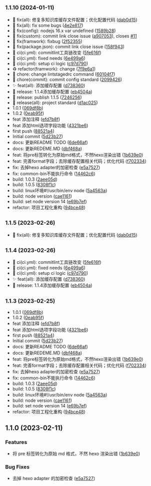 ## <small>1.1.10 (2024-01-11)</small>

* :bug: fix(all): 修复多知识库缓存文件配置；优化配置代码 ([dab0d15](https://github.com/wztlink1013/yuque-hexo-lyrics/commit/dab0d15))
* :bug: fix(all): fix some bugs ([4e2e817](https://github.com/wztlink1013/yuque-hexo-lyrics/commit/4e2e817))
* :bug: fix(config): nodejs 16.x var undefined ([1589b28](https://github.com/wztlink1013/yuque-hexo-lyrics/commit/1589b28))
* :bug: fix(custom): commit link close issue ([a907053](https://github.com/wztlink1013/yuque-hexo-lyrics/commit/a907053)), closes [#11](https://github.com/wztlink1013/yuque-hexo-lyrics/issues/11)
* :bug: fix(framwork): fixbug ([2f52355](https://github.com/wztlink1013/yuque-hexo-lyrics/commit/2f52355))
* :bug: fix(package.json): commit link close issue ([158f943](https://github.com/wztlink1013/yuque-hexo-lyrics/commit/158f943))
* :construction_worker: ci(ci.yml): commitlint工具链改变 ([5fe616f](https://github.com/wztlink1013/yuque-hexo-lyrics/commit/5fe616f))
* :construction_worker: ci(ci.yml): fixed needs ([6e499a6](https://github.com/wztlink1013/yuque-hexo-lyrics/commit/6e499a6))
* :construction_worker: ci(ci.yml): setup ci logic ([c97d790](https://github.com/wztlink1013/yuque-hexo-lyrics/commit/c97d790))
* :recycle: refactor(framwork): change ([7f9e6a1](https://github.com/wztlink1013/yuque-hexo-lyrics/commit/7f9e6a1))
* :rocket: chore: change lintstagedrc command ([60104f7](https://github.com/wztlink1013/yuque-hexo-lyrics/commit/60104f7))
* :rocket: chore(commit): commit config standard ([2099426](https://github.com/wztlink1013/yuque-hexo-lyrics/commit/2099426))
* :sparkles: feat(all): 添加缓存配置 ([d738360](https://github.com/wztlink1013/yuque-hexo-lyrics/commit/d738360))
* :tada: release: 1.1.4添加缓存配置 ([eb4504a](https://github.com/wztlink1013/yuque-hexo-lyrics/commit/eb4504a))
* :tada: release: publish 1.1.5 ([7246256](https://github.com/wztlink1013/yuque-hexo-lyrics/commit/7246256))
* :tada: release(all): project standard ([d1ac025](https://github.com/wztlink1013/yuque-hexo-lyrics/commit/d1ac025))
* 1.0.1 ([069df8b](https://github.com/wztlink1013/yuque-hexo-lyrics/commit/069df8b))
* 1.0.2 ([0eab95f](https://github.com/wztlink1013/yuque-hexo-lyrics/commit/0eab95f))
* feat 添加注释 ([efd7b8f](https://github.com/wztlink1013/yuque-hexo-lyrics/commit/efd7b8f))
* feat 添加html选项字段功能 ([4321be6](https://github.com/wztlink1013/yuque-hexo-lyrics/commit/4321be6))
* first push ([88521a4](https://github.com/wztlink1013/yuque-hexo-lyrics/commit/88521a4))
* Initial commit ([5d23b27](https://github.com/wztlink1013/yuque-hexo-lyrics/commit/5d23b27))
* docs: 更新README TODO ([6de66af](https://github.com/wztlink1013/yuque-hexo-lyrics/commit/6de66af))
* docs: 更新REDEME.MD ([dbf468a](https://github.com/wztlink1013/yuque-hexo-lyrics/commit/dbf468a))
* feat: 将pre标签转化为原始md格式，不然hexo渲染出错 ([1b639e0](https://github.com/wztlink1013/yuque-hexo-lyrics/commit/1b639e0))
* feat: 完善format字段；去除缓存配置相关代码；优化代码 ([f702334](https://github.com/wztlink1013/yuque-hexo-lyrics/commit/f702334))
* fix: 去掉hexo adapter的加密检查 ([e5a7527](https://github.com/wztlink1013/yuque-hexo-lyrics/commit/e5a7527))
* fix: common-bin不能执行命令 ([14462c6](https://github.com/wztlink1013/yuque-hexo-lyrics/commit/14462c6))
* build: 1.0.3 ([2aee05d](https://github.com/wztlink1013/yuque-hexo-lyrics/commit/2aee05d))
* build: 1.0.5 ([8308f1c](https://github.com/wztlink1013/yuque-hexo-lyrics/commit/8308f1c))
* build: linux环境#!/usr/bin/env node ([5a4563a](https://github.com/wztlink1013/yuque-hexo-lyrics/commit/5a4563a))
* build: node version ([cae1161](https://github.com/wztlink1013/yuque-hexo-lyrics/commit/cae1161))
* build: set node version 14 ([e69b7ef](https://github.com/wztlink1013/yuque-hexo-lyrics/commit/e69b7ef))
* refactor: 项目工程化重构 ([94bce48](https://github.com/wztlink1013/yuque-hexo-lyrics/commit/94bce48))



## <small>1.1.5 (2023-02-26)</small>

* :bug: fix(all): 修复多知识库缓存文件配置；优化配置代码 ([dab0d15](https://github.com/wztlink1013/yuque-hexo-lyrics/commit/dab0d15))



## <small>1.1.4 (2023-02-26)</small>

* :construction_worker: ci(ci.yml): commitlint工具链改变 ([5fe616f](https://github.com/wztlink1013/yuque-hexo-lyrics/commit/5fe616f))
* :construction_worker: ci(ci.yml): fixed needs ([6e499a6](https://github.com/wztlink1013/yuque-hexo-lyrics/commit/6e499a6))
* :construction_worker: ci(ci.yml): setup ci logic ([c97d790](https://github.com/wztlink1013/yuque-hexo-lyrics/commit/c97d790))
* :sparkles: feat(all): 添加缓存配置 ([d738360](https://github.com/wztlink1013/yuque-hexo-lyrics/commit/d738360))
* :tada: release: 1.1.4添加缓存配置 ([eb4504a](https://github.com/wztlink1013/yuque-hexo-lyrics/commit/eb4504a))




## <small>1.1.3 (2023-02-25)</small>

* 1.0.1 ([069df8b](https://github.com/wztlink1013/yuque-hexo-lyrics/commit/069df8b))
* 1.0.2 ([0eab95f](https://github.com/wztlink1013/yuque-hexo-lyrics/commit/0eab95f))
* feat 添加注释 ([efd7b8f](https://github.com/wztlink1013/yuque-hexo-lyrics/commit/efd7b8f))
* feat 添加html选项字段功能 ([4321be6](https://github.com/wztlink1013/yuque-hexo-lyrics/commit/4321be6))
* first push ([88521a4](https://github.com/wztlink1013/yuque-hexo-lyrics/commit/88521a4))
* Initial commit ([5d23b27](https://github.com/wztlink1013/yuque-hexo-lyrics/commit/5d23b27))
* docs: 更新README TODO ([6de66af](https://github.com/wztlink1013/yuque-hexo-lyrics/commit/6de66af))
* docs: 更新REDEME.MD ([dbf468a](https://github.com/wztlink1013/yuque-hexo-lyrics/commit/dbf468a))
* feat: 将pre标签转化为原始md格式，不然hexo渲染出错 ([1b639e0](https://github.com/wztlink1013/yuque-hexo-lyrics/commit/1b639e0))
* feat: 完善format字段；去除缓存配置相关代码；优化代码 ([f702334](https://github.com/wztlink1013/yuque-hexo-lyrics/commit/f702334))
* fix: 去掉hexo adapter的加密检查 ([e5a7527](https://github.com/wztlink1013/yuque-hexo-lyrics/commit/e5a7527))
* fix: common-bin不能执行命令 ([14462c6](https://github.com/wztlink1013/yuque-hexo-lyrics/commit/14462c6))
* build: 1.0.3 ([2aee05d](https://github.com/wztlink1013/yuque-hexo-lyrics/commit/2aee05d))
* build: 1.0.5 ([8308f1c](https://github.com/wztlink1013/yuque-hexo-lyrics/commit/8308f1c))
* build: linux环境#!/usr/bin/env node ([5a4563a](https://github.com/wztlink1013/yuque-hexo-lyrics/commit/5a4563a))
* build: node version ([cae1161](https://github.com/wztlink1013/yuque-hexo-lyrics/commit/cae1161))
* build: set node version 14 ([e69b7ef](https://github.com/wztlink1013/yuque-hexo-lyrics/commit/e69b7ef))
* refactor: 项目工程化重构 ([94bce48](https://github.com/wztlink1013/yuque-hexo-lyrics/commit/94bce48))



## 1.1.0 (2023-02-11)

### Features

- 将 pre 标签转化为原始 md 格式，不然 hexo 渲染出错 ([1b639e0](https://github.com/wztlink1013/yuque-hexo-lyrics/commit/1b639e00f2778b7a2cea783698702051114f2cc7))

### Bug Fixes

- 去掉 hexo adapter 的加密检查 ([e5a7527](https://github.com/wztlink1013/yuque-hexo-lyrics/commit/e5a7527faacc8ca8c6d5da21795c5ff91da0fc9a))
